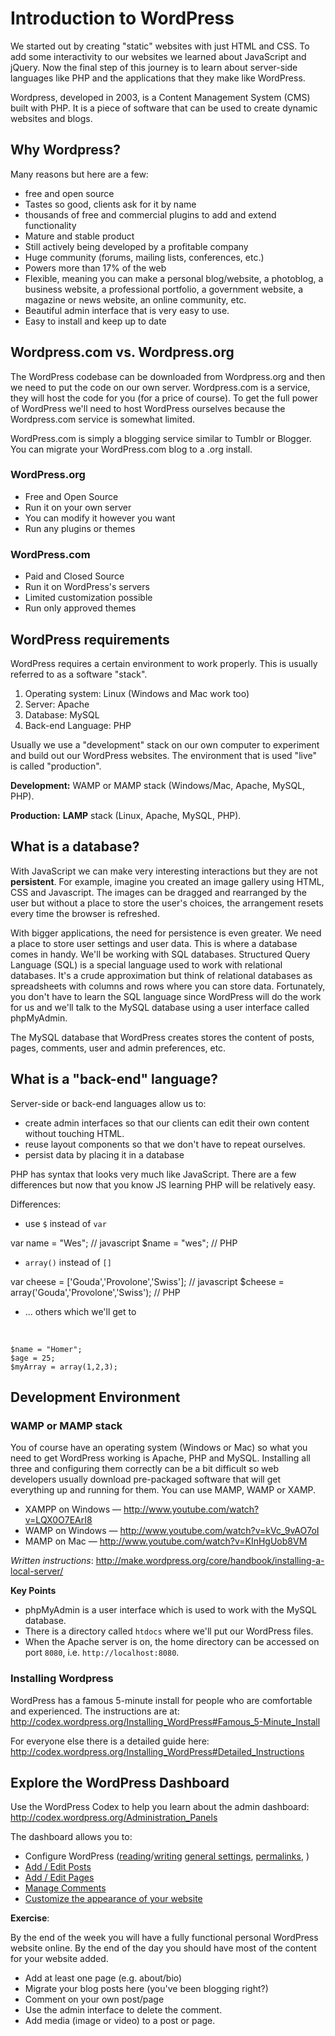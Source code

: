 # Introduction to WordPress

We started out by creating "static" websites with just HTML and CSS. To add some interactivity to our websites we learned about JavaScript and jQuery. Now the final step of this journey is to learn about server-side languages like PHP and the applications that they make like WordPress.

Wordpress, developed in 2003, is a Content Management System (CMS) built with PHP. It is a piece of software that can be used to create dynamic websites and blogs.

## Why Wordpress?

Many reasons but here are a few:

* free and open source
* Tastes so good, clients ask for it by name
* thousands of free and commercial plugins to add and extend functionality
* Mature and stable product
* Still actively being developed by a profitable company
* Huge community (forums, mailing lists, conferences, etc.)
* Powers more than 17% of the web
* Flexible, meaning you can make a personal blog/website, a photoblog, a business website, a professional portfolio, a government website, a magazine or news website, an online community, etc.
* Beautiful admin interface that is very easy to use.
* Easy to install and keep up to date

## Wordpress.com vs. Wordpress.org

The WordPress codebase can be downloaded from Wordpress.org and then we need to put the code on our own server. Wordpress.com is a service, they will host the code for you (for a price of course). To get the full power of WordPress we'll need to host WordPress ourselves because the Wordpress.com service is somewhat limited.

WordPress.com is simply a blogging service similar to Tumblr or Blogger. You can migrate your WordPress.com blog to a .org install.

### WordPress.org
- Free and Open Source
- Run it on your own server
- You can modify it however you want
- Run any plugins or themes

### WordPress.com
- Paid and Closed Source
- Run it on WordPress's servers
- Limited customization possible
- Run only approved themes

## WordPress requirements

WordPress requires a certain environment to work properly. This is usually referred to as a software "stack".

1. Operating system: Linux (Windows and Mac work too)
2. Server: Apache
3. Database: MySQL
4. Back-end Language: PHP

Usually we use a "development" stack on our own computer to experiment and build out our WordPress websites. The environment that is used "live" is called "production".

**Development:** WAMP or MAMP stack (Windows/Mac, Apache, MySQL, PHP).

**Production:** **LAMP** stack (Linux, Apache, MySQL, PHP).

## What is a database?

With JavaScript we can make very interesting interactions but they are not __persistent__. For example, imagine you created an image gallery using HTML, CSS and Javascript. The images can be dragged and rearranged by the user but without a place to store the user's choices, the arrangement resets every time the browser is refreshed.

With bigger applications, the need for persistence is even greater. We need a place to store user settings and user data. This is where a database comes in handy. We'll be working with SQL databases. Structured Query Language (SQL) is a special language used to work with relational databases. It's a crude approximation but think of relational databases as spreadsheets with columns and rows where you can store data. Fortunately, you don't have to learn the SQL language since WordPress will do the work for us and we'll talk to the MySQL database using a user interface called phpMyAdmin.

The MySQL database that WordPress creates stores the content of posts, pages, comments, user and admin preferences, etc.

## What is a "back-end" language?

Server-side or back-end languages allow us to:

* create admin interfaces so that our clients can edit their own content without touching HTML.
* reuse layout components so that we don't have to repeat ourselves.
* persist data by placing it in a database

PHP has syntax that looks very much like JavaScript. There are a few differences but now that you know JS learning PHP will be relatively easy.

Differences:

* use `$` instead of `var`

var name = "Wes"; 	// javascript
$name = "wes"; 			// PHP

* `array()` instead of `[]`

var cheese = ['Gouda','Provolone','Swiss']; 		// javascript
$cheese = array('Gouda','Provolone','Swiss');		// PHP

* ... others which we'll get to
 
&nbsp; 

	$name = "Homer";
	$age = 25;
	$myArray = array(1,2,3);

## Development Environment

### WAMP or MAMP stack

You of course have an operating system (Windows or Mac) so what you need to get WordPress working is Apache, PHP and MySQL. Installing all three and configuring them correctly can be a bit difficult so web developers usually download pre-packaged  software that will get everything up and running for them. You can use MAMP, WAMP or XAMP. 

* XAMPP on Windows — http://www.youtube.com/watch?v=LQX0O7EArI8
* WAMP on Windows — http://www.youtube.com/watch?v=kVc_9vAO7oI 
* MAMP on Mac — http://www.youtube.com/watch?v=KInHgUob8VM

*Written instructions*: http://make.wordpress.org/core/handbook/installing-a-local-server/

**Key Points**

* phpMyAdmin is a user interface which is used to work with the MySQL database.
* There is a directory called `htdocs` where we'll put our WordPress files.
* When the Apache server is on, the home directory can be accessed on port `8080`, i.e. `http://localhost:8080`.

### Installing Wordpress

WordPress has a famous 5-minute install for people who are comfortable and experienced. The instructions are at: http://codex.wordpress.org/Installing_WordPress#Famous_5-Minute_Install

For everyone else there is a detailed guide here: http://codex.wordpress.org/Installing_WordPress#Detailed_Instructions


## Explore the WordPress Dashboard

Use the WordPress Codex to help you learn about the admin dashboard:
http://codex.wordpress.org/Administration_Panels

The dashboard allows you to:

* Configure WordPress ([reading](http://codex.wordpress.org/Settings_Reading_Screen)/[writing](http://codex.wordpress.org/Settings_Writing_Screen) [general settings](http://codex.wordpress.org/Settings_General_Screen), [permalinks](http://codex.wordpress.org/Settings_Permalinks_Screen), )
* [Add / Edit Posts](http://codex.wordpress.org/Posts_Add_New_Screen)
* [Add / Edit Pages](http://codex.wordpress.org/Pages_Add_New_Screen)
* [Manage Comments](http://codex.wordpress.org/Comments_Screen)
* [Customize the appearance of your website](http://codex.wordpress.org/Administration_Panels#Appearance)

**Exercise**:

By the end of the week you will have a fully functional personal WordPress website online. By the end of the day you should have most of the content for your website added.

* Add at least one page (e.g. about/bio)
* Migrate your blog posts here (you've been blogging right?)
* Comment on your own post/page
* Use the admin interface to delete the comment.
* Add media (image or video) to a post or page.